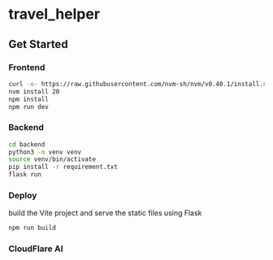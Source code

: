 # travel_helper

## Get Started
### Frontend
```sh
curl -o- https://raw.githubusercontent.com/nvm-sh/nvm/v0.40.1/install.sh | bash
nvm install 20
npm install
npm run dev
```
### Backend
```sh
cd backend
python3 -m venv venv
source venv/bin/activate
pip install -r requirement.txt
flask run
```

### Deploy
build the Vite project and serve the static files using Flask
```sh
npm run build
```

### CloudFlare AI
